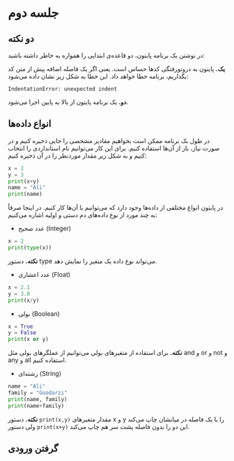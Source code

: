 # جلسه دوم

## دو نکته

در نوشتن یک برنامه پایتون، دو قاعده‌ی ابتدایی را همواره به خاطر داشته باشید:

**یک.** پایتون به دروتورفتگی کدها حساس است. یعنی اگر یک فاصله اضافه پیش از متن کد بگذاریم، برنامه خطا خواهد داد. این خطا به شکل زیر نشان داده می‌شود:
```
IndentationError: unexpected indent
```

**دو.** یک برنامه پایتون از بالا به پایین اجرا می‌شود.

## انواع داده‌ها

در طول بک برنامه ممکن است بخواهیم مقادیر مشخصی را جایی ذخیره کنیم و در صورت نیاز، باز از آن‌ها استفاده کنیم. برای این کار می‌توانیم نام استانداردی را انتخاب کنیم و به شکل زیر مقدار موردنظر را در آن ذخیره کنیم:
```python
x = 2
y = 3
print(x+y)
name = "Ali"
print(name)
```

در پایتون انواع مختلفی از داده‌ها وجود دارد که می‌توانیم با آن‌ها کار کنیم. در اینجا صرفاً به چند مورد از نوع داده‌های دم دستی و اولیه اشاره می‌کنیم:

- عدد صحیح (Integer)
```python
x = 2
print(type(x))
```
**نکته.** دستور type می‌تواند نوع داده یک متغیر را نمایش دهد.
- عدد اعشاری (Float)
```python
x = 2.1
y = 3.0
print(x/y)
```
- بولی (Boolean)
```python
x = True
y = False
print(x or y)
```

**نکته.** برای استفاده از متغیرهای بولی می‌توانیم از عملگرهای بولی مثل and و or و not و any و all استفاده کنیم.
- رشته‌ای (String)
```python
name = "Ali"
family = "Goodarzi"
print(name, family)
print(name+family)
```
**نکته.** دستور `print(x,y)` مقدار متغیرهای x و y را با یک فاصله در میانشان چاپ می‌کند ولی دستور `print(x+y)` این دو را بدون فاصله پشت سر هم چاپ می‌کند.

## گرفتن ورودی
